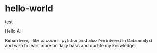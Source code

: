 # hello-world
test

Hello All!

Rehan here, I like to code in pyhthon and also I've interest in Data analyst and wish to learn more on daily basis and update my knowledge.


